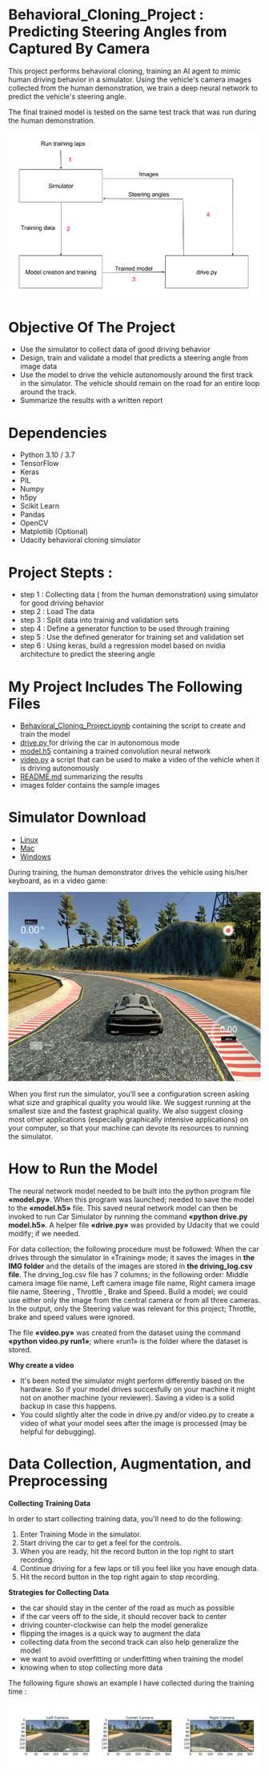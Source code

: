 # Behavioral_Cloning_Project : Predicting Steering Angles from Captured By Camera 

This project performs behavioral cloning, training an AI agent to mimic human driving behavior in a simulator. Using the vehicle's camera images collected from the human demonstration, we train a deep neural network to predict the vehicle's steering angle.  

The final trained model is tested on the same test track that was run during the human demonstration.

<img src ="img/projectStructure.png" >

# Objective Of The Project

- Use the simulator to collect data of good driving behavior
- Design, train and validate a model that predicts a steering angle from image data
- Use the model to drive the vehicle autonomously around the first track in the simulator. The vehicle should remain on the road for an entire loop around the track.
- Summarize the results with a written report

# Dependencies

- Python 3.10 / 3.7
- TensorFlow
- Keras
- PIL
- Numpy
- h5py
- Scikit Learn
- Pandas
- OpenCV
- Matplotlib (Optional)
- Udacity behavioral cloning simulator

# Project Stepts :

- step 1 : Collecting data ( from the human demonstration) using simulator for good driving behavior
- step 2 : Load The data
- step 3 : Split data into trainig and validation sets
- step 4 : Define a generator function to be used through training
- step 5 : Use the defined generator for training set and validation set
- step 6 :  Using keras, build a regression model based on nvidia architecture  to predict the steering angle

# My Project Includes The Following Files 

- <a href= "Behavioral_Cloning_Project.ipynb">Behavioral_Cloning_Project.ipynb</a> containing the script to create and train the model
- <a href= "drive.py"> drive.py </a>for driving the car in autonomous mode
- <a href= "model.h5">model.h5</a> containing a trained convolution neural network
- <a href= "video.py">video.py</a> a script that can be used to make a video of the vehicle when it is driving autonomously
- <a href= "README.md">README.md</a> summarizing the results
- images folder contains the sample images


# Simulator Download

- <a href="https://d17h27t6h515a5.cloudfront.net/topher/2017/February/58ae46bb_linux-sim/linux-sim.zip">Linux</a>
- <a href="https://d17h27t6h515a5.cloudfront.net/topher/2017/February/58ae4594_mac-sim.app/mac-sim.app.zip">Mac</a>
- <a href="https://d17h27t6h515a5.cloudfront.net/topher/2017/February/58ae4419_windows-sim/windows-sim.zip">Windows</a>


During training, the human demonstrator drives the vehicle using his/her keyboard, as in a video game:

<img src ="img/train_screen.png" >

When you first run the simulator, you’ll see a configuration screen asking what size and graphical quality you would like. We suggest running at the smallest size and the fastest graphical quality.
We also suggest closing most other applications (especially graphically intensive applications) on your computer, so that your machine can devote its resources to running the simulator.

# How to Run the Model

The neural network model needed to be built into the python program file **«model.py»**. When this program was launched; needed to save the model to the **«model.h5»** file. This saved neural network model can then be invoked to run Car Simulator by running the command **«python drive.py model.h5»**. A helper file **«drive.py»** was provided by Udacity that we could modify; if we needed.


For data collection; the following procedure must be followed: When the car drives through the simulator in «Training» mode; it saves the images in **the IMG folder** and the details of the images are stored in **the driving_log.csv file**. The drving_log.csv file has 7 columns; in the following order: Middle camera image file name, Left camera image file name, Right camera image file name, Steering , Throttle , Brake and Speed. Build a model; we could use either only the image from the central camera or from all three cameras. In the output, only the Steering value was relevant for this project; Throttle, brake and speed values were ignored.

The file **«video.py»** was created from the dataset using the command **«python video.py run1»**; where «run1» is the folder where the dataset is stored.

**Why create a video**

- It's been noted the simulator might perform differently based on the hardware. So if your model drives succesfully on your machine it might not on another machine (your reviewer). Saving a video is a solid backup in case this happens.
- You could slightly alter the code in drive.py and/or video.py to create a video of what your model sees after the image is processed (may be helpful for debugging).


# Data Collection, Augmentation, and Preprocessing

**Collecting Training Data**

In order to start collecting training data, you'll need to do the following:

1. Enter Training Mode in the simulator.
2. Start driving the car to get a feel for the controls.
3. When you are ready, hit the record button in the top right to start recording.
4. Continue driving for a few laps or till you feel like you have enough data.
5. Hit the record button in the top right again to stop recording.

**Strategies for Collecting Data**

- the car should stay in the center of the road as much as possible
- if the car veers off to the side, it should recover back to center
- driving counter-clockwise can help the model generalize
- flipping the images is a quick way to augment the data
- collecting data from the second track can also help generalize the model
- we want to avoid overfitting or underfitting when training the model
- knowing when to stop collecting more data

The following figure shows an example I have collected during the training time :

<img src ="img/normal_cameras.png" >
 
